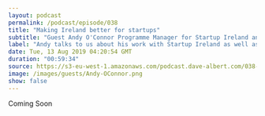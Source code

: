 ```yaml
---
layout: podcast
permalink: /podcast/episode/038
title: "Making Ireland better for startups"
subtitle: "Guest Andy O'Connor Programme Manager for Startup Ireland and CEO and Founder of Zappaz"
label: "Andy talks to us about his work with Startup Ireland as well as the journey to product market fit with Zappaz.  <br> <br> <a href='https://twitter.com/StartupIreland'>https://twitter.com/StartupIreland</a> <br> <a href='https://zappaz.com/'>https://zappaz.com/</a> <br> <a href='https://www.linkedin.com/in/andy-o-connor/ '>https://www.linkedin.com/in/andy-o-connor/ </a> "
date: Tue, 13 Aug 2019 04:20:54 GMT
duration: "00:59:34"
source: https://s3-eu-west-1.amazonaws.com/podcast.dave-albert.com/038-Andy-OConnor.mp3
image: /images/guests/Andy-OConnor.png
show: false
---
```


Coming Soon
